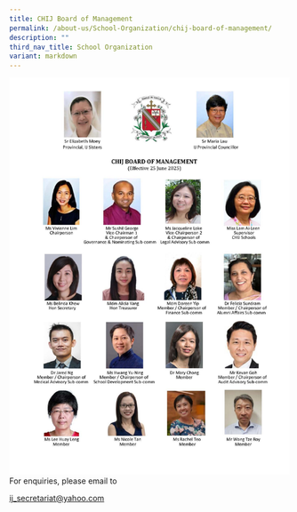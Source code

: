```yaml
---
title: CHIJ Board of Management
permalink: /about-us/School-Organization/chij-board-of-management/
description: ""
third_nav_title: School Organization
variant: markdown
---
```


![](/images/IJBOM202506.jpg)For enquiries, please email to

[ij\_secretariat@yahoo.com](mailto:ij_secretariat@yahoo.com)